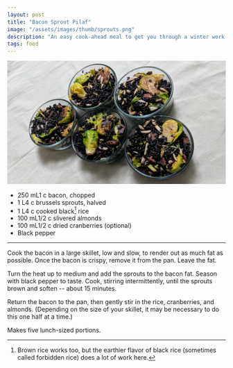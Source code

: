 ```yaml
---
layout: post
title: "Bacon Sprout Pilaf"
image: "/assets/images/thumb/sprouts.png"
description: "An easy cook-ahead meal to get you through a winter work week"
tags: food
---
```


![Bacon Sprout Pilaf](/assets/images/bacon-sprout-pilaf-16x9.png)

- <span class="metric">250 mL</span><span class="imperial">1 c</span> bacon, chopped
- <span class="metric">1 L</span><span class="imperial">4 c</span> brussels sprouts, halved
- <span class="metric">1 L</span><span class="imperial">4 c</span> cooked black[^1] rice
- <span class="metric">100 mL</span><span class="imperial">1/2 c</span> slivered almonds
- <span class="metric">100 mL</span><span class="imperial">1/2 c</span> dried cranberries (optional)
- Black pepper

[^1]: Brown rice works too, but the earthier flavor of black rice (sometimes called forbidden rice) does a lot of work here.

---

Cook the bacon in a large skillet, low and slow, to render out as much fat as possible. Once the bacon is crispy, remove it from the pan. Leave the fat.

Turn the heat up to medium and add the sprouts to the bacon fat. Season with black pepper to taste. Cook, stirring intermittently, until the sprouts brown and soften -- about 15 minutes.

Return the bacon to the pan, then gently stir in the rice, cranberries, and almonds. (Depending on the size of your skillet, it may be necessary to do this one half at a time.)

Makes five lunch-sized portions.
